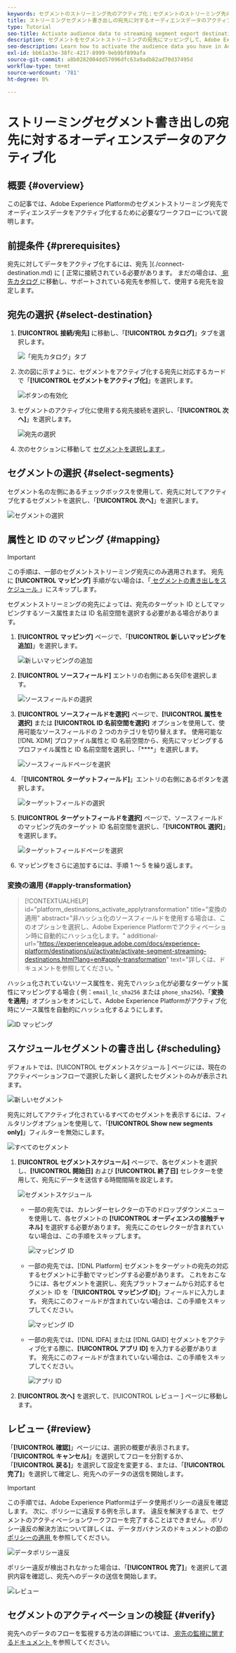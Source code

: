 ```yaml
---
keywords: セグメントのストリーミング先のアクティブ化；セグメントのストリーミング先のアクティブ化；データのアクティブ化
title: ストリーミングセグメント書き出しの宛先に対するオーディエンスデータのアクティブ化
type: Tutorial
seo-title: Activate audience data to streaming segment export destinations
description: セグメントをセグメントストリーミングの宛先にマッピングして、Adobe Experience Platformでのオーディエンスデータをアクティブ化する方法を説明します。
seo-description: Learn how to activate the audience data you have in Adobe Experience Platform by mapping segments to segment streaming destinations.
exl-id: bb61a33e-38fc-4217-8999-9eb9bf899afa
source-git-commit: a8b0282004dd57096dfc63a9adb82ad70d37495d
workflow-type: tm+mt
source-wordcount: '781'
ht-degree: 8%

---
```


# ストリーミングセグメント書き出しの宛先に対するオーディエンスデータのアクティブ化

## 概要 {#overview}

この記事では、Adobe Experience Platformのセグメントストリーミング宛先でオーディエンスデータをアクティブ化するために必要なワークフローについて説明します。

## 前提条件 {#prerequisites}

宛先に対してデータをアクティブ化するには、宛先 ](./connect-destination.md) に [ 正常に接続されている必要があります。 まだの場合は、[ 宛先カタログ ](../catalog/overview.md) に移動し、サポートされている宛先を参照して、使用する宛先を設定します。

## 宛先の選択 {#select-destination}

1. **[!UICONTROL 接続/宛先]** に移動し、「**[!UICONTROL カタログ]**」タブを選択します。

   ![「宛先カタログ」タブ](../assets/ui/activate-segment-streaming-destinations/catalog-tab.png)

1. 次の図に示すように、セグメントをアクティブ化する宛先に対応するカードで「**[!UICONTROL セグメントをアクティブ化]**」を選択します。

   ![ボタンの有効化](../assets/ui/activate-segment-streaming-destinations/activate-segments-button.png)

1. セグメントのアクティブ化に使用する宛先接続を選択し、「**[!UICONTROL 次へ]**」を選択します。

   ![宛先の選択](../assets/ui/activate-segment-streaming-destinations/select-destination.png)

1. 次のセクションに移動して [ セグメントを選択します ](#select-segments)。

## セグメントの選択 {#select-segments}

セグメント名の左側にあるチェックボックスを使用して、宛先に対してアクティブ化するセグメントを選択し、「**[!UICONTROL 次へ]**」を選択します。

![セグメントの選択](../assets/ui/activate-segment-streaming-destinations/select-segments.png)

## 属性と ID のマッピング {#mapping}

>[!IMPORTANT]
>
>この手順は、一部のセグメントストリーミング宛先にのみ適用されます。 宛先に **[!UICONTROL マッピング]** 手順がない場合は、「[ セグメントの書き出しをスケジュール ](#scheduling)」にスキップします。

セグメントストリーミングの宛先によっては、宛先のターゲット ID としてマッピングするソース属性または ID 名前空間を選択する必要がある場合があります。

1. **[!UICONTROL マッピング]** ページで、「**[!UICONTROL 新しいマッピングを追加]**」を選択します。

   ![新しいマッピングの追加](../assets/ui/activate-segment-streaming-destinations/add-new-mapping.png)

1. **[!UICONTROL ソースフィールド]** エントリの右側にある矢印を選択します。

   ![ソースフィールドの選択](../assets/ui/activate-segment-streaming-destinations/select-source-field.png)

1. **[!UICONTROL ソースフィールドを選択]** ページで、**[!UICONTROL 属性を選択]** または **[!UICONTROL ID 名前空間を選択]** オプションを使用して、使用可能なソースフィールドの 2 つのカテゴリを切り替えます。 使用可能な [!DNL XDM] プロファイル属性と ID 名前空間から、宛先にマッピングするプロファイル属性と ID 名前空間を選択し、「****」を選択します。

   ![ソースフィールドページを選択](../assets/ui/activate-segment-streaming-destinations/source-field-page.png)

1. 「**[!UICONTROL ターゲットフィールド]**」エントリの右側にあるボタンを選択します。

   ![ターゲットフィールドの選択](../assets/ui/activate-segment-streaming-destinations/select-target-field.png)

1. **[!UICONTROL ターゲットフィールドを選択]** ページで、ソースフィールドのマッピング先のターゲット ID 名前空間を選択し、「**[!UICONTROL 選択]**」を選択します。

   ![ターゲットフィールドページを選択](../assets/ui/activate-segment-streaming-destinations/target-field-page.png)

1. マッピングをさらに追加するには、手順 1 ～ 5 を繰り返します。

### 変換の適用 {#apply-transformation}

>[!CONTEXTUALHELP]
>id="platform_destinations_activate_applytransformation"
>title="変換の適用"
>abstract="非ハッシュ化のソースフィールドを使用する場合は、このオプションを選択し、Adobe Experience Platformでアクティベーション時に自動的にハッシュ化します。"
>additional-url="https://experienceleague.adobe.com/docs/experience-platform/destinations/ui/activate/activate-segment-streaming-destinations.html?lang=en#apply-transformation" text="詳しくは、ドキュメントを参照してください。"

ハッシュ化されていないソース属性を、宛先でハッシュ化が必要なターゲット属性にマッピングする場合 ( 例：`email_lc_sha256` または `phone_sha256`)、「**変換を適用**」オプションをオンにして、Adobe Experience Platformがアクティブ化時にソース属性を自動的にハッシュ化するようにします。

![ID マッピング](../assets/ui/activate-segment-streaming-destinations/mapping-summary.png)

## スケジュールセグメントの書き出し {#scheduling}

デフォルトでは、[!UICONTROL  セグメントスケジュール ] ページには、現在のアクティベーションフローで選択した新しく選択したセグメントのみが表示されます。

![新しいセグメント](../assets/ui/activate-segment-streaming-destinations/new-segments.png)

宛先に対してアクティブ化されているすべてのセグメントを表示するには、フィルタリングオプションを使用して、「**[!UICONTROL Show new segments only]**」フィルターを無効にします。

![すべてのセグメント](../assets/ui/activate-segment-streaming-destinations/all-segments.png)

1. **[!UICONTROL セグメントスケジュール]** ページで、各セグメントを選択し、**[!UICONTROL 開始日]** および **[!UICONTROL 終了日]** セレクターを使用して、宛先にデータを送信する時間間隔を設定します。

   ![セグメントスケジュール](../assets/ui/activate-segment-streaming-destinations/segment-schedule.png)

   * 一部の宛先では、カレンダーセレクターの下のドロップダウンメニューを使用して、各セグメントの **[!UICONTROL オーディエンスの接触チャネル]** を選択する必要があります。 宛先にこのセレクターが含まれていない場合は、この手順をスキップします。

      ![マッピング ID](../assets/ui/activate-segment-streaming-destinations/origin-of-audience.png)

   * 一部の宛先では、[!DNL Platform] セグメントをターゲットの宛先の対応するセグメントに手動でマッピングする必要があります。 これをおこなうには、各セグメントを選択し、宛先プラットフォームから対応するセグメント ID を「**[!UICONTROL マッピング ID]**」フィールドに入力します。 宛先にこのフィールドが含まれていない場合は、この手順をスキップしてください。

      ![マッピング ID](../assets/ui/activate-segment-streaming-destinations/mapping-id.png)

   * 一部の宛先では、[!DNL IDFA] または [!DNL GAID] セグメントをアクティブ化する際に、**[!UICONTROL アプリ ID]** を入力する必要があります。 宛先にこのフィールドが含まれていない場合は、この手順をスキップしてください。

      ![アプリ ID](../assets/ui/activate-segment-streaming-destinations/destination-appid.png)

1. **[!UICONTROL 次へ]** を選択して、[!UICONTROL  レビュー ] ページに移動します。

## レビュー {#review}

「**[!UICONTROL 確認]**」ページには、選択の概要が表示されます。「**[!UICONTROL キャンセル]**」を選択してフローを分割するか、「**[!UICONTROL 戻る]**」を選択して設定を変更する、または、「**[!UICONTROL 完了]**」を選択して確定し、宛先へのデータの送信を開始します。

>[!IMPORTANT]
>
>この手順では、Adobe Experience Platformはデータ使用ポリシーの違反を確認します。 次に、ポリシーに違反する例を示します。 違反を解決するまで、セグメントのアクティベーションワークフローを完了することはできません。 ポリシー違反の解決方法について詳しくは、データガバナンスのドキュメントの節の [ ポリシーの適用 ](../../rtcdp/privacy/data-governance-overview.md#enforcement) を参照してください。

![データポリシー違反](../assets/common/data-policy-violation.png)

ポリシー違反が検出されなかった場合は、「**[!UICONTROL 完了]**」を選択して選択内容を確認し、宛先へのデータの送信を開始します。

![レビュー](../assets/ui/activate-segment-streaming-destinations/review.png)

## セグメントのアクティベーションの検証 {#verify}

宛先へのデータのフローを監視する方法の詳細については、[ 宛先の監視に関するドキュメント ](../../dataflows/ui/monitor-destinations.md) を参照してください。

<!-- 
For [!DNL Facebook Custom Audience], a successful activation means that a [!DNL Facebook] custom audience would be created programmatically in [[!UICONTROL Facebook Ads Manager]](https://www.facebook.com/adsmanager/manage/). Segment membership in the audience would be added and removed as users are qualified or disqualified for the activated segments.

>[!TIP]
>
>The integration between Adobe Experience Platform and [!DNL Facebook] supports historical audience backfills. All historical segment qualifications are sent to [!DNL Facebook] when you activate the segments to the destination.
-->

